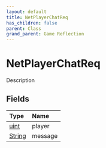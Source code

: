 ```yaml
---
layout: default
title: NetPlayerChatReq
has_children: false
parent: Class
grand_parent: Game Reflection
---
```

# NetPlayerChatReq
Description 

## Fields

| Type | Name |
|:----------|:--------------|
| [uint](/riftbreaker-wiki/docs/game-reflection/components/uint/) | player |
| [String](/riftbreaker-wiki/docs/game-reflection/components/string/) | message |

